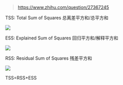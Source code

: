 > https://www.zhihu.com/question/27367245

TSS: Total Sum of Squares 总离差平方和/总平方和

![](./01.png)

ESS: Explained Sum of Squares 回归平方和/解释平方和

![](./02.png)

RSS: Residual Sum of Squares 残差平方和

![](./03.png)

TSS=RSS+ESS

